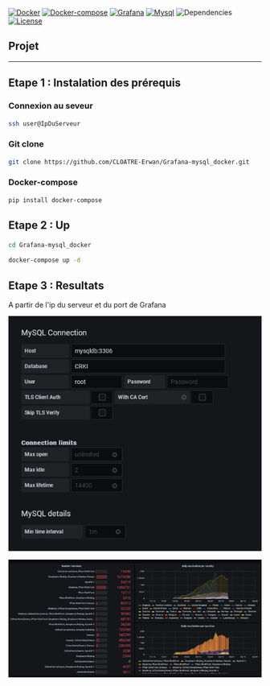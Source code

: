 [![Docker](https://img.shields.io/badge/docker-v20.10.2+-yellow.svg)](https://www.docker.com)
[![Docker-compose](https://img.shields.io/badge/docker_compose-v1.28.4+-yellow.svg)](https://docs.docker.com/compose/)
[![Grafana](https://img.shields.io/badge/grafana-Lataest+-orange.svg)](https://grafana.com)
[![Mysql](https://img.shields.io/badge/mysql-v5.7-orange.svg)](https://www.mysql.com)
![Dependencies](https://img.shields.io/badge/dependencies-up%20to%20date-brightgreen.svg)
[![License](https://img.shields.io/badge/license-MIT-blue.svg)](https://opensource.org/licenses/MIT)


## Projet
---
## Etape 1 : Instalation des prérequis
### Connexion au seveur
```bash
ssh user@IpDuServeur
```


### Git clone
```bash
git clone https://github.com/CLOATRE-Erwan/Grafana-mysql_docker.git
```


### Docker-compose
```bash
pip install docker-compose
```

## Etape 2 : Up
```bash
cd Grafana-mysql_docker
```
```bash
docker-compose up -d
```

## Etape 3 : Resultats

A partir de l'ip du serveur et du port de Grafana


![Drag Racing](img/_con.png)


![Drag Racing](img/graph.png)

